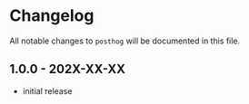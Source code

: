 # Changelog

All notable changes to `posthog` will be documented in this file.

## 1.0.0 - 202X-XX-XX

- initial release
